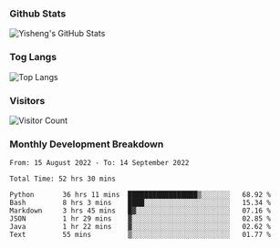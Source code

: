### Github Stats
![Yisheng's GitHub Stats](https://github-readme-stats.vercel.app/api?username=gongyisheng&count_private=true&show_icons=true)
### Tog Langs
![Top Langs](https://github-readme-stats.vercel.app/api/top-langs/?username=gongyisheng&layout=compact)
### Visitors
![Visitor Count](https://profile-counter.glitch.me/gongyisheng/count.svg)
### Monthly Development Breakdown
<!--START_SECTION:waka-->

```text
From: 15 August 2022 - To: 14 September 2022

Total Time: 52 hrs 30 mins

Python       36 hrs 11 mins  █████████████████▒░░░░░░░   68.92 %
Bash         8 hrs 3 mins    ████░░░░░░░░░░░░░░░░░░░░░   15.34 %
Markdown     3 hrs 45 mins   █▓░░░░░░░░░░░░░░░░░░░░░░░   07.16 %
JSON         1 hr 29 mins    ▓░░░░░░░░░░░░░░░░░░░░░░░░   02.85 %
Java         1 hr 22 mins    ▓░░░░░░░░░░░░░░░░░░░░░░░░   02.62 %
Text         55 mins         ▒░░░░░░░░░░░░░░░░░░░░░░░░   01.77 %
```

<!--END_SECTION:waka-->
